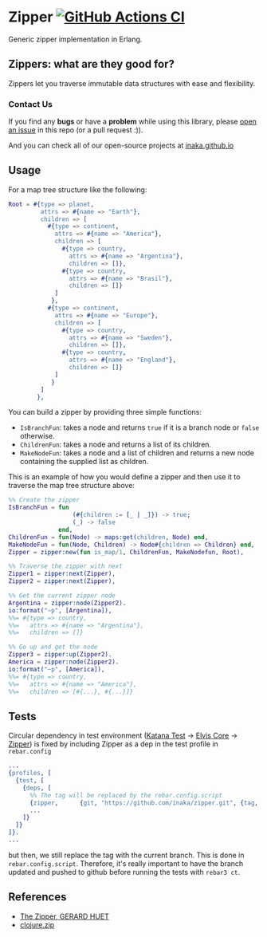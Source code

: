 # Zipper [![GitHub Actions CI](https://github.com/inaka/zipper/workflows/build/badge.svg)](https://github.com/inaka/zipper)

Generic zipper implementation in Erlang.

## Zippers: what are they good for?

Zippers let you traverse immutable data structures with ease and flexibility.

### Contact Us
If you find any **bugs** or have a **problem** while using this library, please [open an issue](https://github.com/inaka/zipper/issues/new) in this repo (or a pull request :)).

And you can check all of our open-source projects at [inaka.github.io](https://inaka.github.io)

## Usage

For a map tree structure like the following:

```erlang
Root = #{type => planet,
         attrs => #{name => "Earth"},
         children => [
           #{type => continent,
             attrs => #{name => "America"},
             children => [
               #{type => country,
                 attrs => #{name => "Argentina"},
                 children => []},
               #{type => country,
                 attrs => #{name => "Brasil"},
                 children => []}
             ]
            },
           #{type => continent,
             attrs => #{name => "Europe"},
             children => [
               #{type => country,
                 attrs => #{name => "Sweden"},
                 children => []},
               #{type => country,
                 attrs => #{name => "England"},
                 children => []}
             ]
            }
         ]
        },
```

You can build a zipper by providing three simple functions:
- `IsBranchFun`: takes a node and returns `true` if it is a branch node or
  `false` otherwise.
- `ChildrenFun`: takes a node and returns a list of its children.
- `MakeNodeFun`: takes a node and a list of children and returns a new node
  containing the supplied list as children.

This is an example of how you would define a zipper and then use it to traverse
the map tree structure above:

```erlang
%% Create the zipper
IsBranchFun = fun
                  (#{children := [_ | _]}) -> true;
                  (_) -> false
              end,
ChildrenFun = fun(Node) -> maps:get(children, Node) end,
MakeNodeFun = fun(Node, Children) -> Node#{children => Children} end,
Zipper = zipper:new(fun is_map/1, ChildrenFun, MakeNodefun, Root),

%% Traverse the zipper with next
Zipper1 = zipper:next(Zipper),
Zipper2 = zipper:next(Zipper),

%% Get the current zipper node
Argentina = zipper:node(Zipper2).
io:format("~p", [Argentina]),
%%= #{type => country,
%%=   attrs => #{name => "Argentina"},
%%=   children => []}

%% Go up and get the node
Zipper3 = zipper:up(Zipper2).
America = zipper:node(Zipper2).
io:format("~p", [America]),
%%= #{type => country,
%%=   attrs => #{name => "America"},
%%=   children => [#{...}, #{...}]}
```

## Tests

Circular dependency in test environment ([Katana Test](https://github.com/inaka/katana-test) -> [Elvis Core](https://github.com/inaka/elvis_core) -> [Zipper](https://github.com/inaka/zipper)) is fixed by including Zipper as a dep in the test profile in `rebar.config`
```erlang
...
{profiles, [
  {test, [
    {deps, [
      %% The tag will be replaced by the rebar.config.script
      {zipper,      {git, "https://github.com/inaka/zipper.git", {tag, "irrelevant"}}},
      ...
    ]}
  ]}
]}.
...
```
but then, we still replace the tag with the current branch. This is done in `rebar.config.script`.
Therefore, it's really important to have the branch updated and pushed to github before running the tests with `rebar3 ct`.

## References

- [The Zipper, GERARD HUET](https://www.st.cs.uni-saarland.de/edu/seminare/2005/advanced-fp/docs/huet-zipper.pdf)
- [clojure.zip](https://clojure.github.io/clojure/clojure.zip-api.html#clojure.zip/zipper)

